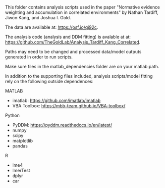 This folder contains analysis scripts used in the paper "Normative evidence weighting and accumulation in correlated environments" by Nathan Tardiff, Jiwon Kang, and Joshua I. Gold.

The data are available at: https://osf.io/qj92c. 

The analysis code (analysis and DDM fitting) is avalable at at: https://github.com/TheGoldLab/Analysis_Tardiff_Kang_Correlated.

Paths may need to be changed and processed data/model outputs generated in order to run scripts. 


Make sure files in the matlab_dependencies folder are on your matlab path.


In addition to the supporting files included, analysis scripts/model fitting rely on the following outside dependences:

MATLAB
- imatlab:			https://github.com/imatlab/imatlab	
- VBA Toolbox:		https://mbb-team.github.io/VBA-toolbox/	

Python
- PyDDM:			https://pyddm.readthedocs.io/en/latest/	
- numpy
- scipy
- matplotlib
- pandas

R
- lme4
- lmerTest
- dplyr
- car